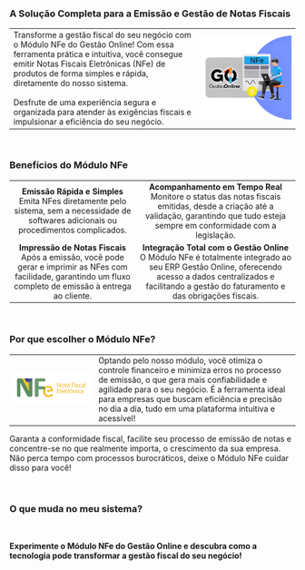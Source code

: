 ### A Solução Completa para a Emissão e Gestão de Notas Fiscais

| | |
|-|-|
|Transforme a gestão fiscal do seu negócio com o Módulo NFe do Gestão Online! Com essa ferramenta prática e intuitiva, você consegue emitir Notas Fiscais Eletrônicas (NFe) de produtos de forma simples e rápida, diretamente do nosso sistema.<br><br>Desfrute de uma experiência segura e organizada para atender às exigências fiscais e impulsionar a eficiência do seu negócio.|![](https://github.com/Gestao-Online/public-docs/blob/7f2c4a766e57c72ef88075c5e12425fb0fda3b14/erp-v2/marketplace/extensions/br.com.gestao-online.module.nfe/assets/modulo_nfe_03.png?raw=true)|



<br>

### Benefícios do Módulo NFe

|||
|:-:|:-:|
|**Emissão Rápida e Simples**<br>Emita NFes diretamente pelo sistema, sem a necessidade de softwares adicionais ou procedimentos complicados.|**Acompanhamento em Tempo Real**<br>Monitore o status das notas fiscais emitidas, desde a criação até a validação, garantindo que tudo esteja sempre em conformidade com a legislação.|
|**Impressão de Notas Fiscais**<br>Após a emissão, você pode gerar e imprimir as NFes com facilidade, garantindo um fluxo completo de emissão à entrega ao cliente.|**Integração Total com o Gestão Online**<br>O Módulo NFe é totalmente integrado ao seu ERP Gestão Online, oferecendo acesso a dados centralizados e facilitando a gestão do faturamento e das obrigações fiscais.|

<br>

### Por que escolher o Módulo NFe?

|||
|-|-|
|![](https://github.com/Gestao-Online/public-docs/blob/7f2c4a766e57c72ef88075c5e12425fb0fda3b14/erp-v2/marketplace/extensions/br.com.gestao-online.module.nfe/assets/modulo_nfe_02.png?raw=true)|Optando pelo nosso módulo, você otimiza o controle financeiro e minimiza erros no processo de emissão, o que gera mais confiabilidade e agilidade para o seu negócio. É a ferramenta ideal para empresas que buscam eficiência e precisão no dia a dia, tudo em uma plataforma intuitiva e acessível!|

Garanta a conformidade fiscal, facilite seu processo de emissão de notas e concentre-se no que realmente importa, o crescimento da sua empresa. Não perca tempo com processos burocráticos, deixe o Módulo NFe cuidar disso para você!

<br>

### O que muda no meu sistema?

![]()


**Experimente o Módulo NFe do Gestão Online e descubra como a tecnologia pode transformar a gestão fiscal do seu negócio!**